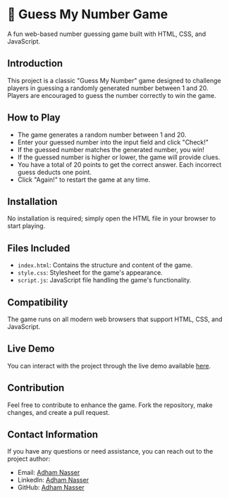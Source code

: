 # 🔢 Guess My Number Game

A fun web-based number guessing game built with HTML, CSS, and JavaScript.

## Introduction

This project is a classic "Guess My Number" game designed to challenge players in guessing a randomly generated number between 1 and 20. Players are encouraged to guess the number correctly to win the game.

## How to Play

- The game generates a random number between 1 and 20.
- Enter your guessed number into the input field and click "Check!"
- If the guessed number matches the generated number, you win!
- If the guessed number is higher or lower, the game will provide clues.
- You have a total of 20 points to get the correct answer. Each incorrect guess deducts one point.
- Click "Again!" to restart the game at any time.

## Installation

No installation is required; simply open the HTML file in your browser to start playing.

## Files Included

- `index.html`: Contains the structure and content of the game.
- `style.css`: Stylesheet for the game's appearance.
- `script.js`: JavaScript file handling the game's functionality.

## Compatibility

The game runs on all modern web browsers that support HTML, CSS, and JavaScript.

## Live Demo

You can interact with the project through the live demo available [here](https://gess-my-number.vercel.app/).

## Contribution

Feel free to contribute to enhance the game. Fork the repository, make changes, and create a pull request.

## Contact Information

If you have any questions or need assistance, you can reach out to the project author:

- Email: [Adham Nasser](mailto:adhamxiii22@gmail.com)
- LinkedIn: [Adham Nasser](https://www.linkedin.com/in/adhamxiii/)
- GitHub: [Adham Nasser](https://github.com/Adhamxiii)